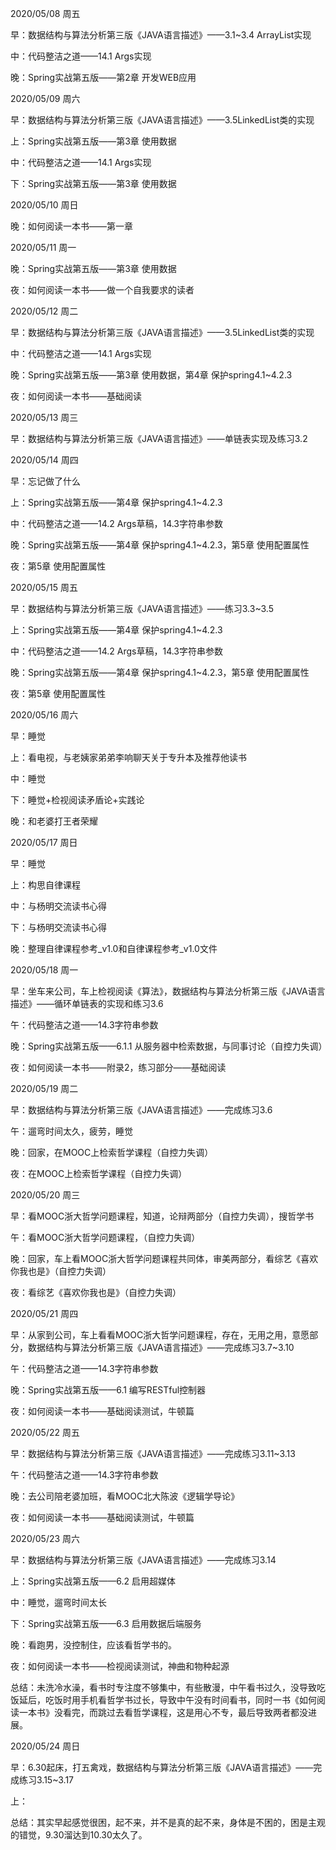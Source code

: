 2020/05/08 周五

早：数据结构与算法分析第三版《JAVA语言描述》——3.1~3.4 ArrayList实现

中：代码整洁之道——14.1 Args实现

晚：Spring实战第五版——第2章 开发WEB应用



2020/05/09 周六

早：数据结构与算法分析第三版《JAVA语言描述》——3.5LinkedList类的实现

上：Spring实战第五版——第3章 使用数据

中：代码整洁之道——14.1 Args实现

下：Spring实战第五版——第3章 使用数据



2020/05/10 周日

晚：如何阅读一本书——第一章



2020/05/11 周一

晚：Spring实战第五版——第3章 使用数据

夜：如何阅读一本书——做一个自我要求的读者



2020/05/12 周二

早：数据结构与算法分析第三版《JAVA语言描述》——3.5LinkedList类的实现

中：代码整洁之道——14.1 Args实现

晚：Spring实战第五版——第3章 使用数据，第4章 保护spring4.1~4.2.3

夜：如何阅读一本书——基础阅读



2020/05/13 周三

早：数据结构与算法分析第三版《JAVA语言描述》——单链表实现及练习3.2



2020/05/14 周四

早：忘记做了什么

上：Spring实战第五版——第4章 保护spring4.1~4.2.3

中：代码整洁之道——14.2 Args草稿，14.3字符串参数

晚：Spring实战第五版——第4章 保护spring4.1~4.2.3，第5章 使用配置属性

夜：第5章 使用配置属性



2020/05/15 周五

早：数据结构与算法分析第三版《JAVA语言描述》——练习3.3~3.5

上：Spring实战第五版——第4章 保护spring4.1~4.2.3

中：代码整洁之道——14.2 Args草稿，14.3字符串参数

晚：Spring实战第五版——第4章 保护spring4.1~4.2.3，第5章 使用配置属性

夜：第5章 使用配置属性



2020/05/16 周六

早：睡觉

上：看电视，与老姨家弟弟李响聊天关于专升本及推荐他读书

中：睡觉

下：睡觉+检视阅读矛盾论+实践论

晚：和老婆打王者荣耀



2020/05/17 周日

早：睡觉

上：构思自律课程

中：与杨明交流读书心得

下：与杨明交流读书心得

晚：整理自律课程参考\_v1.0和自律课程参考\_v1.0文件



2020/05/18 周一

早：坐车来公司，车上检视阅读《算法》，数据结构与算法分析第三版《JAVA语言描述》——循环单链表的实现和练习3.6

午：代码整洁之道——14.3字符串参数

晚：Spring实战第五版——6.1.1 从服务器中检索数据，与同事讨论（自控力失调）

夜：如何阅读一本书——附录2，练习部分——基础阅读



2020/05/19 周二 

早：数据结构与算法分析第三版《JAVA语言描述》——完成练习3.6

午：遛弯时间太久，疲劳，睡觉

晚：回家，在MOOC上检索哲学课程（自控力失调）

夜：在MOOC上检索哲学课程（自控力失调）



2020/05/20 周三

早：看MOOC浙大哲学问题课程，知道，论辩两部分（自控力失调），搜哲学书

午：看MOOC浙大哲学问题课程，（自控力失调）

晚：回家，车上看MOOC浙大哲学问题课程共同体，审美两部分，看综艺《喜欢你我也是》（自控力失调）

夜：看综艺《喜欢你我也是》（自控力失调）



2020/05/21 周四

早：从家到公司，车上看看MOOC浙大哲学问题课程，存在，无用之用，意愿部分，数据结构与算法分析第三版《JAVA语言描述》——完成练习3.7~3.10

午：代码整洁之道——14.3字符串参数

晚：Spring实战第五版——6.1 编写RESTful控制器

夜：如何阅读一本书——基础阅读测试，牛顿篇



2020/05/22 周五

早：数据结构与算法分析第三版《JAVA语言描述》——完成练习3.11~3.13

午：代码整洁之道——14.3字符串参数

晚：去公司陪老婆加班，看MOOC北大陈波《逻辑学导论》

夜：如何阅读一本书——基础阅读测试，牛顿篇



2020/05/23 周六

早：数据结构与算法分析第三版《JAVA语言描述》——完成练习3.14

上：Spring实战第五版——6.2 启用超媒体

中：睡觉，遛弯时间太长

下：Spring实战第五版——6.3 启用数据后端服务

晚：看跑男，没控制住，应该看哲学书的。

夜：如何阅读一本书——检视阅读测试，神曲和物种起源

总结：未洗冷水澡，看书时专注度不够集中，有些散漫，中午看书过久，没导致吃饭延后，吃饭时用手机看哲学书过长，导致中午没有时间看书，同时一书《如何阅读一本书》没看完，而跳过去看哲学课程，这是用心不专，最后导致两者都没进展。



2020/05/24 周日

早：6.30起床，打五禽戏，数据结构与算法分析第三版《JAVA语言描述》——完成练习3.15~3.17

上：

总结：其实早起感觉很困，起不来，并不是真的起不来，身体是不困的，困是主观的错觉，9.30溜达到10.30太久了。